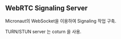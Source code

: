 ## WebRTC Signaling Server

Micronaut의 WebSocket을 이용하여 Signaling 작업 구축.

TURN/STUN server 는 coturn 을 사용.